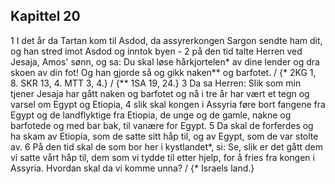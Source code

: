 ## Kapittel 20

1 I det år da Tartan kom til Asdod, da assyrerkongen Sargon sendte ham dit, og han stred imot Asdod og inntok byen -
2 på den tid talte Herren ved Jesaja, Amos' sønn, og sa: Du skal løse hårkjortelen* av dine lender og dra skoen av din fot! Og han gjorde så og gikk naken** og barfotet. / {* 2KG 1, 8. SKR 13, 4. MTT 3, 4.} / {** 1SA 19, 24.}
3 Da sa Herren: Slik som min tjener Jesaja har gått naken og barfotet og nå i tre år har vært et tegn og varsel om Egypt og Etiopia,
4 slik skal kongen i Assyria føre bort fangene fra Egypt og de landflyktige fra Etiopia, de unge og de gamle, nakne og barfotede og med bar bak, til vanære for Egypt.
5 Da skal de forferdes og ha skam av Etiopia, som de satte sitt håp til, og av Egypt, som de var stolte av.
6 På den tid skal de som bor her i kystlandet*, si: Se, slik er det gått dem vi satte vårt håp til, dem som vi tydde til etter hjelp, for å fries fra kongen i Assyria. Hvordan skal da vi komme unna? / {* Israels land.}
